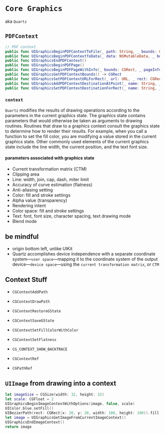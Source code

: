 # `Core Graphics`

aka `Quartz`

##  `PDFContext`

```swift
// PDF context
public func UIGraphicsBeginPDFContextToFile(_ path: String, _ bounds: CGRect, _ documentInfo: [AnyHashable : Any]?) -> Bool
public func UIGraphicsBeginPDFContextToData(_ data: NSMutableData, _ bounds: CGRect, _ documentInfo: [AnyHashable : Any]?)
public func UIGraphicsEndPDFContext()
public func UIGraphicsBeginPDFPage()
public func UIGraphicsBeginPDFPageWithInfo(_ bounds: CGRect, _ pageInfo: [AnyHashable : Any]?)
public func UIGraphicsGetPDFContextBounds() -> CGRect
public func UIGraphicsSetPDFContextURLForRect(_ url: URL, _ rect: CGRect)
public func UIGraphicsAddPDFContextDestinationAtPoint(_ name: String, _ point: CGPoint)
public func UIGraphicsSetPDFContextDestinationForRect(_ name: String, _ rect: CGRect)
```

### `context`
`Quartz` modifies the results of drawing operations according to the parameters in
the current graphics state. The graphics state contains parameters that would
otherwise be taken as arguments to drawing routines. Routines that draw to a
graphics context consult the graphics state to determine how to render their
results. For example, when you call a function to set the fill color, you are
modifying a value stored in the current graphics state. Other commonly used
elements of the current graphics state include the line width, the current
position, and the text font size.

#### parameters associated with graphics state
* Current transformation matrix (CTM)
* Clipping area
* Line: width, join, cap, dash, miter limit
* Accuracy of curve estimation (flatness)
* Anti-aliasing setting
* Color: fill and stroke settings
* Alpha value (transparency)
* Rendering intent
* Color space: fill and stroke settings
* Text: font, font size, character spacing, text drawing mode
* Blend mode

## be mindful
* origin bottom left, unlike UIKit
* Quartz accomplishes device independence with a separate coordinate system—`user
space`—mapping it to the coordinate system of the output device—`device
space`—using the `current transformation matrix`, or `CTM`

## Context Stuff

* `CGContextAddPath`
* `CGContextDrawPath`
* `CGContextRestoreGState`
* `CGContextSaveGState`
* `CGContextSetFillColorWithColor`
* `CGContextSetFlatness`
* `CG_CONTEXT_SHOW_BACKTRACE`

* `CGContextRef`
* `CGPathRef`


## `UIImage` from drawing into a context

```swift
let imageSize = CGSize(width: 32, height: 32)
let scale: CGFloat = 2
UIGraphicsBeginImageContextWithOptions(image, false, scale)
UIColor.blue.setFill()
UIBezierPath(rect: CGRect(x: 20, y: 20, width: 100, height: 100)).fill()
let image = UIGraphicsGetImageFromCurrentImageContext()
UIGraphicsEndImageContext()
return image
```
